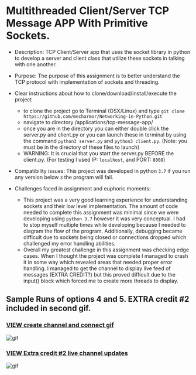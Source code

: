 # Multithreaded Client/Server TCP Message APP With Primitive Sockets. 

* Description: TCP Client/Server app that uses the socket library in python to develop a server and client class that utilize these sockets in
talking with one another.
* Purpose: The purpose of this assignment is to better understand the TCP protocol with implementation of sockets and threading.
* Clear instructions about how to clone/download/install/execute the project
    * to clone the project go to Terminal (OSX/Linux) and type `git clone https://github.com/mecharmor/Networking-in-Python.git`
    * navigate to directory /applications/tcp-message-app/
    * once you are in the directory you can either double click the server.py and client.py or you can launch these in terminal by using the command 
    `python3 server.py` and `python3 client.py`. (Note: you must be in the directory of these files to launch)
    * WARNING: It is crucial that you start the server.py BEFORE the client.py. (For testing I used IP: `localhost`, and PORT: `8008`)

* Compatibility issues: This project was developed in python `3.7` if you run any version below `3` the program will fail.
* Challenges faced in assignment and euphoric moments:
    * This project was a very good learning experience for understanding sockets and their low level implementation. The amount of code
needed to complete this assignment was minimal since we were developing using `python 3.7` however it was very conceptual. I had to
stop myself multiple times while developing because I needed to diagram the flow of the program. Additionally, debugging became difficult
due to sockets being closed or connections dropped which challenged my error handling abilities. 
    * Overall my greatest challenge in this assignment was checking edge cases. When I thought the project was complete I managed to
    crash it in some way which revealed areas that needed proper error handling. I managed to get the channel to display live feed
of messages (EXTRA CREDIT?) but this proved difficult due to the input() block which forced me to create more threads to display.

## Sample Runs of options 4 and 5. EXTRA credit #2 included in second gif.

### [VIEW create channel and connect gif](https://github.com/sfsu-joseo/csc645-01-fall2019-projects-mecharmor/blob/master/applications/tcp-message-app/sample%20runs/create%20and%20connect%20to%20channel.gif)
 ![gif](https://github.com/sfsu-joseo/csc645-01-fall2019-projects-mecharmor/blob/master/applications/tcp-message-app/sample%20runs/create%20and%20connect%20to%20channel.gif)

### [VIEW Extra credit #2 live channel updates](https://github.com/sfsu-joseo/csc645-01-fall2019-projects-mecharmor/blob/master/applications/tcp-message-app/sample%20runs/connect%20to%20channel%20extra%20credit%20(2).gif)
 ![gif](https://github.com/sfsu-joseo/csc645-01-fall2019-projects-mecharmor/blob/master/applications/tcp-message-app/sample%20runs/connect%20to%20channel%20extra%20credit%20(2).gif)
